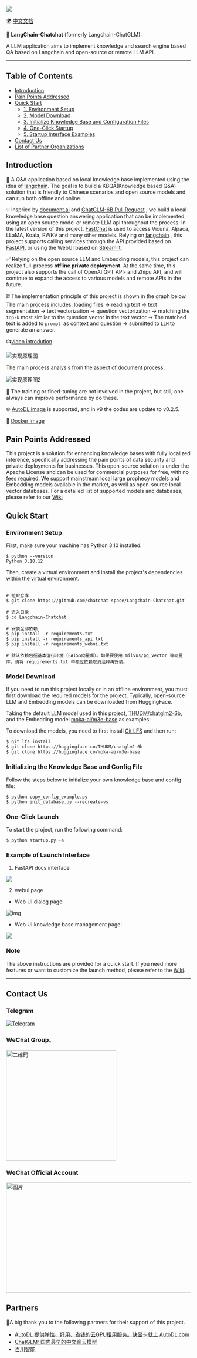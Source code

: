 ![](img/logo-long-chatchat-trans-v2.png)

🌍 [中文文档](README.md)

📃 **LangChain-Chatchat** (formerly Langchain-ChatGLM):  

A LLM application aims to implement knowledge and search engine based QA based on Langchain and open-source or remote LLM API.

---

## Table of Contents

- [Introduction](README.md#Introduction)
- [Pain Points Addressed](README.md#Pain-Points-Addressed)
- [Quick Start](README.md#Quick-Start)
  - [1. Environment Setup](README.md#1-Environment-Setup)
  - [2. Model Download](README.md#2-Model-Download)
  - [3. Initialize Knowledge Base and Configuration Files](README.md#3-Initialize-Knowledge-Base-and-Configuration-Files)
  - [4. One-Click Startup](README.md#4-One-Click-Startup)
  - [5. Startup Interface Examples](README.md#5-Startup-Interface-Examples)
- [Contact Us](README.md#Contact-Us)
- [List of Partner Organizations](README.md#List-of-Partner-Organizations)

## Introduction

🤖️ A Q&A application based on local knowledge base implemented using the idea of [langchain](https://github.com/hwchase17/langchain). The goal is to build a KBQA(Knowledge based Q&A) solution that is friendly to Chinese scenarios and open source models and can run both offline and online.

💡 Inspried by [document.ai](https://github.com/GanymedeNil/document.ai) and [ChatGLM-6B Pull Request](https://github.com/THUDM/ChatGLM-6B/pull/216) , we build a local knowledge base question answering application that can be implemented using an open source model or remote LLM api throughout the process. In the latest version of this project, [FastChat](https://github.com/lm-sys/FastChat) is used to access Vicuna, Alpaca, LLaMA, Koala, RWKV and many other models. Relying on [langchain](https://github.com/langchain-ai/langchain) , this project supports calling services through the API provided based on [FastAPI](https://github.com/tiangolo/fastapi), or using the WebUI based on [Streamlit](https://github.com/streamlit/streamlit).

✅ Relying on the open source LLM and Embedding models, this project can realize full-process **offline private deployment**. At the same time, this project also supports the call of OpenAI GPT API- and Zhipu API, and will continue to expand the access to various models and remote APIs in the future.

⛓️ The implementation principle of this project is shown in the graph below. The main process includes: loading files -> reading text -> text segmentation -> text vectorization -> question vectorization -> matching the `top-k` most similar to the question vector in the text vector -> The matched text is added to `prompt `as context and question -> submitted to `LLM` to generate an answer.

📺[video introdution](https://www.bilibili.com/video/BV13M4y1e7cN/?share_source=copy_web&vd_source=e6c5aafe684f30fbe41925d61ca6d514)

![实现原理图](img/langchain+chatglm.png)

The main process analysis from the aspect of document process:

![实现原理图2](img/langchain+chatglm2.png)

🚩 The training or fined-tuning are not involved in the project, but still, one always can improve performance by do these.

🌐 [AutoDL image](registry.cn-beijing.aliyuncs.com/chatchat/chatchat:0.2.5) is supported, and in v9 the codes are update to v0.2.5.

🐳 [Docker image](registry.cn-beijing.aliyuncs.com/chatchat/chatchat:0.2.5)

## Pain Points Addressed

This project is a solution for enhancing knowledge bases with fully localized inference, specifically addressing the pain points of data security and private deployments for businesses.
This open-source solution is under the Apache License and can be used for commercial purposes for free, with no fees required.
We support mainstream local large prophecy models and Embedding models available in the market, as well as open-source local vector databases. For a detailed list of supported models and databases, please refer to our [Wiki](https://github.com/chatchat-space/Langchain-Chatchat/wiki/)

## Quick Start
### Environment Setup
First, make sure your machine has Python 3.10 installed.
```
$ python --version
Python 3.10.12
```
Then, create a virtual environment and install the project's dependencies within the virtual environment.
```shell

# 拉取仓库
$ git clone https://github.com/chatchat-space/Langchain-Chatchat.git

# 进入目录
$ cd Langchain-Chatchat

# 安装全部依赖
$ pip install -r requirements.txt 
$ pip install -r requirements_api.txt
$ pip install -r requirements_webui.txt  

# 默认依赖包括基本运行环境（FAISS向量库）。如果要使用 milvus/pg_vector 等向量库，请将 requirements.txt 中相应依赖取消注释再安装。
```
### Model Download

If you need to run this project locally or in an offline environment, you must first download the required models for the project. Typically, open-source LLM and Embedding models can be downloaded from HuggingFace.

Taking the default LLM model used in this project, [THUDM/chatglm2-6b](https://huggingface.co/THUDM/chatglm2-6b), and the Embedding model [moka-ai/m3e-base](https://huggingface.co/moka-ai/m3e-base) as examples:

To download the models, you need to first install [Git LFS](https://docs.github.com/zh/repositories/working-with-files/managing-large-files/installing-git-large-file-storage) and then run:

```Shell
$ git lfs install
$ git clone https://huggingface.co/THUDM/chatglm2-6b
$ git clone https://huggingface.co/moka-ai/m3e-base
```

###  Initializing the Knowledge Base and Config File

Follow the steps below to initialize your own knowledge base and config file:
```shell
$ python copy_config_example.py
$ python init_database.py --recreate-vs
 ```

### One-Click Launch

To start the project, run the following command:
```shell
$ python startup.py -a
```

### Example of Launch Interface
1. FastAPI docs interface

![](img/fastapi_docs_026.png)

2. webui page

- Web UI dialog page:

![img](img/LLM_success.png)

- Web UI knowledge base management page:

![](img/init_knowledge_base.jpg)

### Note

The above instructions are provided for a quick start. If you need more features or want to customize the launch method, please refer to the [Wiki](https://github.com/chatchat-space/Langchain-Chatchat/wiki/).

---

## Contact Us
### Telegram

[![Telegram](https://img.shields.io/badge/Telegram-2CA5E0?style=for-the-badge&logo=telegram&logoColor=white "langchain-chatglm")](https://t.me/+RjliQ3jnJ1YyN2E9)

### WeChat Group、

<img src="img/qr_code_67.jpg" alt="二维码" width="300" height="300" />

### WeChat Official Account

<img src="img/official_account.png" alt="图片" width="900" height="300" />

## Partners
🎉A big thank you to the following partners for their support of this project.

+ [AutoDL 提供弹性、好用、省钱的云GPU租用服务。缺显卡就上 AutoDL.com](https://www.autodl.com)
+ [ChatGLM: 国内最早的中文聊天模型](https://chatglm.cn/)
+ [百川智能](https://www.baichuan-ai.com/home)

